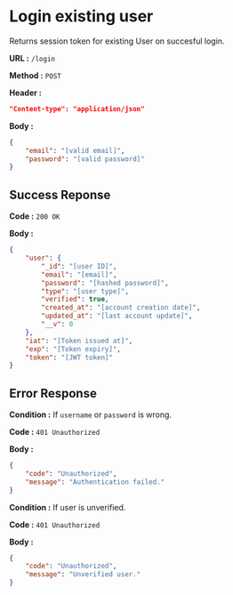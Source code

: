 # Login existing user

Returns session token for existing User on succesful login.

**URL :** `/login`

**Method :** `POST`

**Header :**

```json
"Content-type": "application/json"
```

**Body :**

```json
{
    "email": "[valid email]",
    "password": "[valid password]"
}
```

## Success Reponse

**Code :** `200 OK`

**Body :**

```json
{
    "user": {
        "_id": "[user ID]",
        "email": "[email]",
        "password": "[hashed password]",
        "type": "[user type]",
        "verified": true,
        "created_at": "[account creation date]",
        "updated_at": "[last account update]",
        "__v": 0
    },
    "iat": "[Token issued at]",
    "exp": "[Token expiry]",
    "token": "[JWT token]"
}
```

## Error Response

**Condition :** If `username` or `password` is wrong.

**Code :** `401 Unauthorized`

**Body :**

```json
{
    "code": "Unauthorized",
    "message": "Authentication failed."
}
```

**Condition :** If user is unverified.

**Code :** `401 Unauthorized`

**Body :**

```json
{
    "code": "Unauthorized",
    "message": "Unverified user."
}
```
